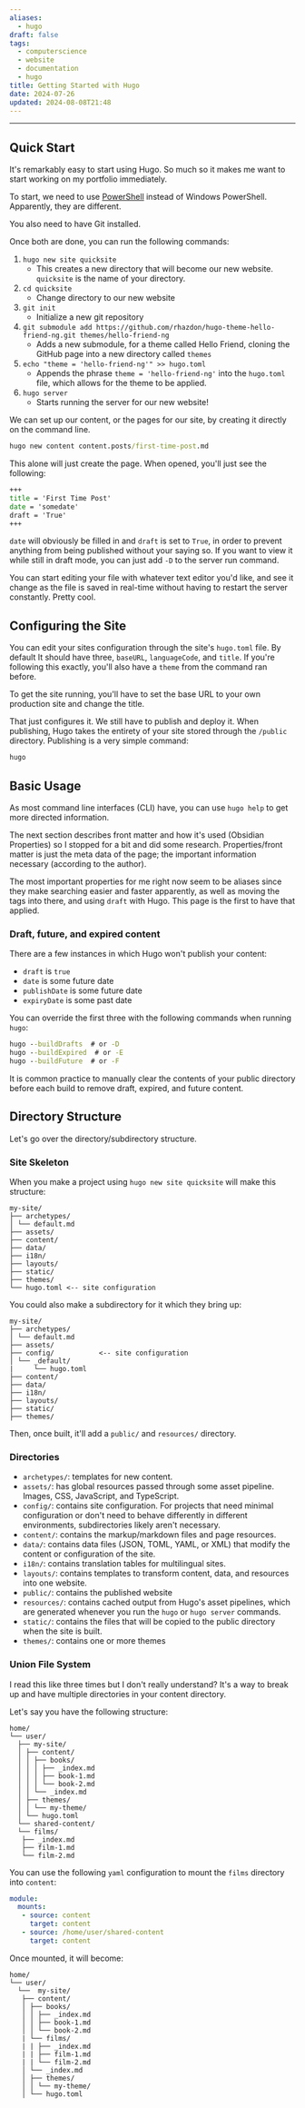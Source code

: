 ```yaml
---
aliases:
  - hugo
draft: false
tags:
  - computerscience
  - website
  - documentation
  - hugo
title: Getting Started with Hugo
date: 2024-07-26
updated: 2024-08-08T21:48
---
```


-------------------------------------------------------------------------------

## Quick Start

It's remarkably easy to start using Hugo. So much so it makes me want to start working on my portfolio immediately. 

To start, we need to use [PowerShell](https://learn.microsoft.com/en-us/powershell/scripting/install/installing-powershell-on-windows?view=powershell-7.4) instead of Windows PowerShell. Apparently, they are different.

You also need to have Git installed. 

Once both are done, you can run the following commands:

1. `hugo new site quicksite`
	- This creates a new directory that will become our new website. `quicksite` is the name of your directory.
2. `cd quicksite`
	- Change directory to our new website
3. `git init`
	- Initialize a new git repository 
4. `git submodule add https://github.com/rhazdon/hugo-theme-hello-friend-ng.git themes/hello-friend-ng`
	- Adds a new submodule, for a theme called Hello Friend, cloning the GitHub page into a new directory called `themes`
5. `echo "theme = 'hello-friend-ng'" >> hugo.toml`
	- Appends the phrase `theme = 'hello-friend-ng'` into the `hugo.toml` file, which allows for the theme to be applied.
6. `hugo server`
	- Starts running the server for our new website!

We can set up our content, or the pages for our site, by creating it directly on the command line.

```cmd
hugo new content content.posts/first-time-post.md
```

This alone will just create the page. When opened, you'll just see the following:

```cmd
+++
title = 'First Time Post'
date = 'somedate'
draft = 'True'
+++
```

`date` will obviously be filled in and `draft` is set to `True`, in order to prevent anything from being published without your saying so. If you want to view it while still in draft mode, you can just add `-D` to the server run command.

You can start editing your file with whatever text editor you'd like, and see it change as the file is saved in real-time without having to restart the server constantly. Pretty cool.

## Configuring the Site

You can edit your sites configuration through the site's `hugo.toml` file. By default It should have three, `baseURL`, `languageCode`, and `title`. If you're following this exactly, you'll also have a `theme` from the command ran before.

To get the site running, you'll have to set the base URL to your own production site and change the title.

That just configures it. We still have to publish and deploy it. When publishing, Hugo takes the entirety of your site stored through the `/public` directory. Publishing is a very simple command:

```cmd
hugo
```


## Basic Usage

As most command line interfaces (CLI) have, you can use `hugo help` to get more directed information.

The next section describes front matter and how it's used (Obsidian Properties) so I stopped for a bit and did some research. Properties/front matter is just the meta data of the page; the important information necessary (according to the author). 

The most important properties for me right now seem to be aliases since they make searching easier and faster apparently, as well as moving the tags into there, and using `draft` with Hugo. This page is the first to have that applied. 


### Draft, future, and expired content

There are a few instances in which Hugo won't publish your content:

- `draft` is `true`
- `date` is some future date
- `publishDate` is some future date
- `expiryDate` is some past date

You can override the first three with the following commands when running `hugo`:

```cmd
hugo --buildDrafts  # or -D
hugo --buildExpired  # or -E
hugo --buildFuture  # or -F
```

It is common practice to manually clear the contents of your public directory before each build to remove draft, expired, and future content.


## Directory Structure

Let's go over the directory/subdirectory structure.

### Site Skeleton

When you make a project using `hugo new site quicksite` will make this structure:

```
my-site/ 
├── archetypes/ 
│ └── default.md 
├── assets/ 
├── content/ 
├── data/ 
├── i18n/ 
├── layouts/ 
├── static/
├── themes/
└── hugo.toml <-- site configuration
```

You could also make a subdirectory for it which they bring up:

```
my-site/ 
├── archetypes/ 
│ └── default.md 
├── assets/ 
├── config/           <-- site configuration
│ └── _default/
|     └── hugo.toml
├── content/ 
├── data/ 
├── i18n/ 
├── layouts/ 
├── static/
├── themes/
```

Then, once built, it'll add a `public/` and `resources/` directory.

### Directories

- `archetypes/`: templates for new content.
- `assets/`: has global resources passed through some asset pipeline. Images, CSS, JavaScript, and TypeScript.
- `config/`: contains site configuration. For projects that need minimal configuration or don't need to behave differently in different environments, subdirectories likely aren't necessary.
- `content/`: contains the markup/markdown files and page resources.
- `data/`: contains data files (JSON, TOML, YAML, or XML) that modify the content or configuration of the site.
- `i18n/`: contains translation tables for multilingual sites.
- `layouts/`: contains templates to transform content, data, and resources into one website.
- `public/`: contains the published website
- `resources/`: contains cached output from Hugo's asset pipelines, which are generated whenever you run the `hugo` or `hugo server` commands.
- `static/`: contains the files that will be copied to the public directory when the site is built. 
- `themes/`: contains one or more themes


### Union File System

I read this like three times but I don't really understand? It's a way to break up and have multiple directories in your content directory.

Let's say you have the following structure:

```
home/ 
└── user/
  ├── my-site/
  │ ├── content/ 
  │ │ ├── books/ 
  │ │ │ ├── _index.md 
  │ │ │ ├── book-1.md
  │ │ │ └── book-2.md
  │ │ └── _index.md
  │ ├── themes/
  │ │ └── my-theme/
  │ └── hugo.toml
  └── shared-content/
  └── films/
   ├── _index.md 
   ├── film-1.md 
   └── film-2.md
```

You can use the following `yaml` configuration to mount the `films` directory into `content`:

```yaml
module:
  mounts:
   - source: content
     target: content
   - source: /home/user/shared-content
     target: content
```

Once mounted, it will become:

```
home/ 
└── user/
  └──  my-site/
   ├── content/ 
   │ ├── books/ 
   │ │ ├── _index.md 
   │ │ ├── book-1.md
   │ │ └── book-2.md
   | └── films/
   | | ├── _index.md 
   | | ├── film-1.md 
   | | └── film-2.md
   │ └── _index.md
   │ ├── themes/
   │ │ └── my-theme/
   │ └── hugo.toml

```
